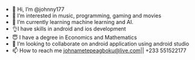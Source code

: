 - 👋 Hi, I’m @johnny177
- 👀 I’m interested in music, programming, gaming and movies
- 🌱 I’m currently learning machine learning and AI.
- 👌I have skills in android and ios development
- 😇 I have a degree in Economics and Mathematics
- 💞️ I’m looking to collaborate on android application using android studio
- 📫 How to reach me johnametepeagboku@live.com|| +233 551522177

<!---
johnny177/johnny177 is a ✨ special ✨ repository because its `README.md` (this file) appears on your GitHub profile.
You can click the Preview link to take a look at your changes.
--->
